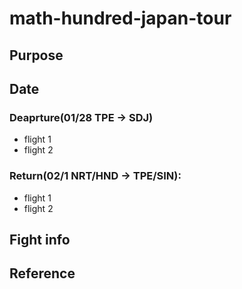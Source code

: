 # math-hundred-japan-tour

## Purpose

## Date
### Deaprture(01/28 TPE -> SDJ)
- flight 1
- flight 2

### Return(02/1 NRT/HND -> TPE/SIN): 
- flight 1
- flight 2

## Fight info

## Reference
